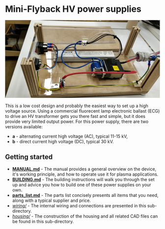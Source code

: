 # Mini-Flyback HV power supplies

![Side view inside](https://github.com/SebastianDahle/PlasmaSolution/blob/master/HV_power_supplies/mini-Flyback/Side_view_open.jpg "Side view inside")

This is a low cost design and probably the easiest way to set up a high voltage source. Using a commercial fluorecent lamp electronic ballast (ECG) to drive an HV transformer gets you there fast and simple, but it does provide very limited output power. For this power supply, there are two versions available:
* **a** - alternating current high voltage (AC), typical 11-15 kV,
* **b** - direct current high voltage (DC), typical 30 kV.

## Getting started

* [**MANUAL.md**](https://github.com/SebastianDahle/PlasmaSolution/blob/master/HV_power_supplies/mini-Flyback/MANUAL.md) - The manual provides a general overview on the device, it's working principle, and how to operate use it for plasma applications.
* [**BUILDING.md**](https://github.com/SebastianDahle/PlasmaSolution/blob/master/HV_power_supplies/mini-Flyback/BUILDING.md) - The building instructions will walk you through the set up and advice you how to build one of these power supplies on your own.
* [**parts_list.md**](https://github.com/SebastianDahle/PlasmaSolution/blob/master/HV_power_supplies/mini-Flyback/parts_list.md) - The parts list concisely presents all items that you need, along with a typical supplier and price.
* [*wiring/*](https://github.com/SebastianDahle/PlasmaSolution/tree/master/HV_power_supplies/mini-Flyback/wiring) - The internal wiring and connections are presented in this sub-directory.
* [*housing/*](https://github.com/SebastianDahle/PlasmaSolution/tree/master/HV_power_supplies/mini-Flyback/housing) - The construction of the housing and all related CAD files can be found in this sub-directory.
